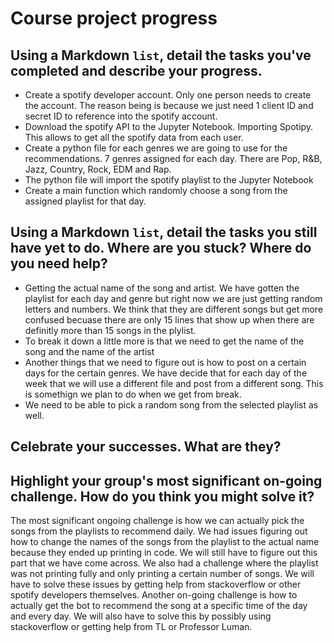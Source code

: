 # Course project progress

## Using a Markdown `list`, detail the tasks you've completed and describe your progress.

* Create a spotify developer account. Only one person needs to create the account. The reason being is because we just need 1 client ID and secret ID to reference into the spotify account. 
* Download the spotify API to the Jupyter Notebook. Importing Spotipy. This allows to get all the spotify data from each user. 
* Create a python file for each genres we are going to use for the recommendations. 7 genres assigned for each day. There are Pop, R&B, Jazz, Country, Rock, EDM and Rap. 
* The python file will import the spotify playlist to the Jupyter Notebook 
* Create a main function which randomly choose a song from the assigned playlist for that day. 


## Using a Markdown `list`, detail the tasks you still have yet to do. Where are you stuck? Where do you need help?

* Getting the actual name of the song and artist. We have gotten the playlist for each day and genre but right now we are just getting random letters and numbers. We think that they are different songs but get more confused becuase there are only 15 lines that show up when there are definitly more than 15 songs in the plylist.
* To break it down a little more is that we need to get the name of the song and the name of the artist
* Another things that we need to figure out is how to post on a certain days for the certain genres. We have decide that for each day of the week that we will use a different file and post from a different song. This is somethign we plan to do when we get from break. 
* We need to be able to pick a random song from the selected playlist as well.


## Celebrate your successes. What are they?



## Highlight your group's most significant on-going challenge. How do you think you might solve it?

The most significant ongoing challenge is how we can actually pick the songs from the playlists to recommend daily. We had issues figuring out how to change the names of the songs from the playlist to the actual name because they ended up printing in code. We will still have to figure out this part that we have come across. We also had a challenge where the playlist was not printing fully and only printing a certain number of songs. We will have to solve these issues by getting help from stackoverflow or other spotify developers themselves. Another on-going challenge is how to actually get the bot to recommend the song at a specific time of the day and every day. We will also have to solve this by possibly using stackoverflow or getting help from TL or Professor Luman.